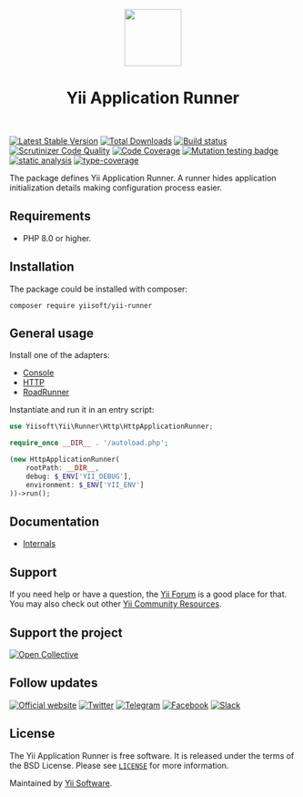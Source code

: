 <p align="center">
    <a href="https://github.com/yiisoft" target="_blank">
        <img src="https://yiisoft.github.io/docs/images/yii_logo.svg" height="100px">
    </a>
    <h1 align="center">Yii Application Runner</h1>
    <br>
</p>

[![Latest Stable Version](https://poser.pugx.org/yiisoft/yii-runner/v/stable.png)](https://packagist.org/packages/yiisoft/yii-runner)
[![Total Downloads](https://poser.pugx.org/yiisoft/yii-runner/downloads.png)](https://packagist.org/packages/yiisoft/yii-runner)
[![Build status](https://github.com/yiisoft/yii-runner/workflows/build/badge.svg)](https://github.com/yiisoft/yii-runner/actions?query=workflow%3Abuild)
[![Scrutinizer Code Quality](https://scrutinizer-ci.com/g/yiisoft/yii-runner/badges/quality-score.png?b=master)](https://scrutinizer-ci.com/g/yiisoft/yii-runner/?branch=master)
[![Code Coverage](https://scrutinizer-ci.com/g/yiisoft/yii-runner/badges/coverage.png?b=master)](https://scrutinizer-ci.com/g/yiisoft/yii-runner/?branch=master)
[![Mutation testing badge](https://img.shields.io/endpoint?style=flat&url=https%3A%2F%2Fbadge-api.stryker-mutator.io%2Fgithub.com%2Fyiisoft%2Fyii-runner%2Fmaster)](https://dashboard.stryker-mutator.io/reports/github.com/yiisoft/yii-runner/master)
[![static analysis](https://github.com/yiisoft/yii-runner/workflows/static%20analysis/badge.svg)](https://github.com/yiisoft/yii-runner/actions?query=workflow%3A%22static+analysis%22)
[![type-coverage](https://shepherd.dev/github/yiisoft/yii-runner/coverage.svg)](https://shepherd.dev/github/yiisoft/yii-runner)

The package defines Yii Application Runner. A runner hides application initialization details making configuration
process easier.

## Requirements

- PHP 8.0 or higher.

## Installation

The package could be installed with composer:

```shell
composer require yiisoft/yii-runner
```

## General usage

Install one of the adapters:

- [Console](https://github.com/yiisoft/yii-runner-console)
- [HTTP](https://github.com/yiisoft/yii-runner-http)
- [RoadRunner](https://github.com/yiisoft/yii-runner-roadrunner)

Instantiate and run it in an entry script:

```php
use Yiisoft\Yii\Runner\Http\HttpApplicationRunner;

require_once __DIR__ . '/autoload.php';

(new HttpApplicationRunner(
    rootPath: __DIR__, 
    debug: $_ENV['YII_DEBUG'],
    environment: $_ENV['YII_ENV']
))->run();
```

## Documentation

- [Internals](docs/internals.md)

## Support

If you need help or have a question, the [Yii Forum](https://forum.yiiframework.com/c/yii-3-0/63) is a good place for that.
You may also check out other [Yii Community Resources](https://www.yiiframework.com/community).

## Support the project

[![Open Collective](https://img.shields.io/badge/Open%20Collective-sponsor-7eadf1?logo=open%20collective&logoColor=7eadf1&labelColor=555555)](https://opencollective.com/yiisoft)

## Follow updates

[![Official website](https://img.shields.io/badge/Powered_by-Yii_Framework-green.svg?style=flat)](https://www.yiiframework.com/)
[![Twitter](https://img.shields.io/badge/twitter-follow-1DA1F2?logo=twitter&logoColor=1DA1F2&labelColor=555555?style=flat)](https://twitter.com/yiiframework)
[![Telegram](https://img.shields.io/badge/telegram-join-1DA1F2?style=flat&logo=telegram)](https://t.me/yii3en)
[![Facebook](https://img.shields.io/badge/facebook-join-1DA1F2?style=flat&logo=facebook&logoColor=ffffff)](https://www.facebook.com/groups/yiitalk)
[![Slack](https://img.shields.io/badge/slack-join-1DA1F2?style=flat&logo=slack)](https://yiiframework.com/go/slack)

## License

The Yii Application Runner is free software. It is released under the terms of the BSD License.
Please see [`LICENSE`](./LICENSE.md) for more information.

Maintained by [Yii Software](https://www.yiiframework.com/).
